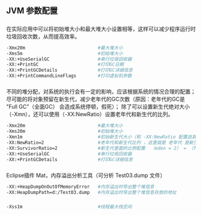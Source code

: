 ## JVM 参数配置
#####
在实际应用中可以将初始堆大小和最大堆大小设置相等，这样可以减少程序运行时垃圾回收次数，从而提高效率。
```bash
-Xmx20m                           #最大堆大小
-Xms5m                            #初始堆大小
-XX:+UseSerialGC                  #串行垃圾回收器
-XX:+PrintGC                      #打印GC日期
-XX:+PrintGCDetails               #打印GC详细信息
-XX:+PrintCommandLineFlags        #打印虚拟机参数
```
#####
不同的堆分配，对系统的执行会有一定的影响，应该根据系统的情况合理的配置；
 尽可能的将对象预留在新生代，减少老年代的GC次数（原因：老年代的GC是 "Full GC"（全面GC） 会造成系统停顿，假死）；
   除了可以设置新生代绝对大小（-Xmn），还可以使用（-XX:NewRatio）设置老年代和新生代的比列。
```bash
-Xmx20m                           #最大堆大小
-Xms20m                           #初始堆大小
-Xmn1m                            #初始新生代大小（和 -XX:NewRatio 配置选其中一个），新生代的大小影响老年代大小：堆 = 新生代 + 老年代；这个参数对应用GC影响很大（可以减少GC的次数），一般设置为整个堆空间的1/3或1/4
-XX:NewRatio=2                    #老年代和新生代比列 ，这里就是 老年代 是新生代的两倍
-XX:SurvivorRatio=2               #新生代里面的比例配置  （eden = 2） = （form=1） + （to=1）
-XX:+UseSerialGC                  #串行垃圾回收器
-XX:+PrintGCDetails               #打印GC详细信息
```
#####
Eclipse插件 Mat，内存溢出分析工具（可分析 Test03.dump 文件）
```bash
-XX:+HeapDumpOnOutOfMemoryError   #内存溢出时导出整个堆信息
-XX:HeapDumpPath=d:/Test03.dump   #内存溢出时导出整个堆信息存放的地址
```
#####
```bash
-Xss1m                            #线程最大栈空间
```